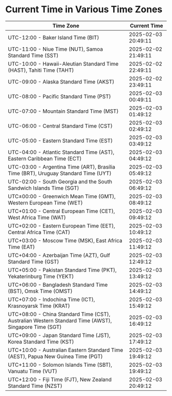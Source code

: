 # Current Time in Various Time Zones

| Time Zone | Current Time |
|-----------|--------------|
| UTC-12:00 - Baker Island Time (BIT) | 2025-02-03 20:49:11 |
| UTC-11:00 - Niue Time (NUT), Samoa Standard Time (SST) | 2025-02-02 21:49:11 |
| UTC-10:00 - Hawaii-Aleutian Standard Time (HAST), Tahiti Time (TAHT) | 2025-02-02 22:49:11 |
| UTC-09:00 - Alaska Standard Time (AKST) | 2025-02-02 23:49:11 |
| UTC-08:00 - Pacific Standard Time (PST) | 2025-02-03 00:49:11 |
| UTC-07:00 - Mountain Standard Time (MST) | 2025-02-03 01:49:12 |
| UTC-06:00 - Central Standard Time (CST) | 2025-02-03 02:49:12 |
| UTC-05:00 - Eastern Standard Time (EST) | 2025-02-03 03:49:12 |
| UTC-04:00 - Atlantic Standard Time (AST), Eastern Caribbean Time (ECT) | 2025-02-03 04:49:12 |
| UTC-03:00 - Argentina Time (ART), Brasília Time (BRT), Uruguay Standard Time (UYT) | 2025-02-03 05:49:12 |
| UTC-02:00 - South Georgia and the South Sandwich Islands Time (SGT) | 2025-02-03 06:49:12 |
| UTC±00:00 - Greenwich Mean Time (GMT), Western European Time (WET) | 2025-02-03 08:49:12 |
| UTC+01:00 - Central European Time (CET), West Africa Time (WAT) | 2025-02-03 09:49:12 |
| UTC+02:00 - Eastern European Time (EET), Central Africa Time (CAT) | 2025-02-03 10:49:12 |
| UTC+03:00 - Moscow Time (MSK), East Africa Time (EAT) | 2025-02-03 11:49:12 |
| UTC+04:00 - Azerbaijan Time (AZT), Gulf Standard Time (GST) | 2025-02-03 12:49:12 |
| UTC+05:00 - Pakistan Standard Time (PKT), Yekaterinburg Time (YEKT) | 2025-02-03 13:49:12 |
| UTC+06:00 - Bangladesh Standard Time (BST), Omsk Time (OMST) | 2025-02-03 14:49:12 |
| UTC+07:00 - Indochina Time (ICT), Krasnoyarsk Time (KRAT) | 2025-02-03 15:49:12 |
| UTC+08:00 - China Standard Time (CST), Australian Western Standard Time (AWST), Singapore Time (SGT) | 2025-02-03 16:49:12 |
| UTC+09:00 - Japan Standard Time (JST), Korea Standard Time (KST) | 2025-02-03 17:49:12 |
| UTC+10:00 - Australian Eastern Standard Time (AEST), Papua New Guinea Time (PGT) | 2025-02-03 19:49:12 |
| UTC+11:00 - Solomon Islands Time (SBT), Vanuatu Time (VUT) | 2025-02-03 19:49:12 |
| UTC+12:00 - Fiji Time (FJT), New Zealand Standard Time (NZST) | 2025-02-03 20:49:12 |
